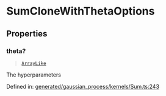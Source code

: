 # SumCloneWithThetaOptions

## Properties

### theta?

> [`ArrayLike`](../types/ArrayLike.md)

The hyperparameters

Defined in:  [generated/gaussian\_process/kernels/Sum.ts:243](https://github.com/transitive-bullshit/scikit-learn-ts/blob/92ab806/packages/sklearn/src/generated/gaussian_process/kernels/Sum.ts#L243)
